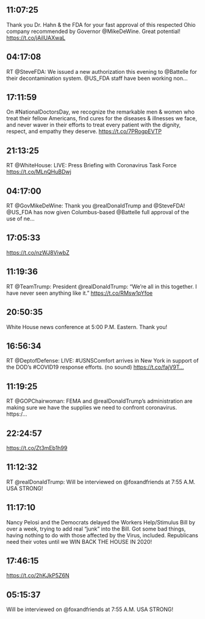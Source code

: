 ## 11:07:25
Thank you Dr. Hahn &amp; the FDA for your fast approval of this respected Ohio company recommended by Governor @MikeDeWine. Great potential! https://t.co/jAiIUAXwaL
## 04:17:08
RT @SteveFDA: We issued a new authorization this evening to @Battelle for their decontamination system. @US_FDA staff have been working non…
## 17:11:59
On #NationalDoctorsDay, we recognize the remarkable men &amp; women who treat their fellow Americans, find cures for the diseases &amp; illnesses we face, and never waver in their efforts to treat every patient with the dignity, respect, and empathy they deserve. https://t.co/7PRogpEVTP
## 21:13:25
RT @WhiteHouse: LIVE: Press Briefing with Coronavirus Task Force https://t.co/MLnQHuBDwj
## 04:17:00
RT @GovMikeDeWine: Thank you @realDonaldTrump and @SteveFDA! 
@US_FDA has now given Columbus-based @Battelle full approval of the use of ne…
## 17:05:33
https://t.co/nzWJ8ViwbZ
## 11:19:36
RT @TeamTrump: President @realDonaldTrump: “We’re all in this together. I have never seen anything like it.” https://t.co/RMsw1pYfoe
## 20:50:35
White House news conference at 5:00 P.M. Eastern. Thank you!
## 16:56:34
RT @DeptofDefense: LIVE: #USNSComfort arrives in New York in support of the DOD’s #COVID19 response efforts. (no sound) https://t.co/fajV9T…
## 11:19:25
RT @GOPChairwoman: FEMA and @realDonaldTrump’s administration are making sure we have the supplies we need to confront coronavirus. https:/…
## 22:24:57
https://t.co/Zt3mEb1h99
## 11:12:32
RT @realDonaldTrump: Will be interviewed on @foxandfriends at 7:55 A.M. USA STRONG!
## 11:17:10
Nancy Pelosi and the Democrats delayed the Workers Help/Stimulus Bill by over a week, trying to add real “junk” into the Bill. Got some bad things, having nothing to do with those affected by the Virus, included. Republicans need their votes until we WIN BACK THE HOUSE IN 2020!
## 17:46:15
https://t.co/2hKJkP5Z6N
## 05:15:37
Will be interviewed on @foxandfriends at 7:55 A.M. USA STRONG!
